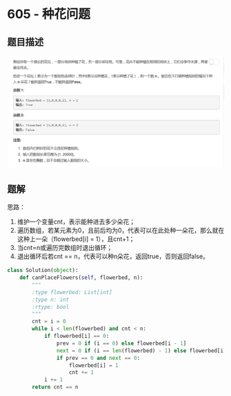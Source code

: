 # 605 - 种花问题

## 题目描述
![problem](images/605.png)

## 题解
思路：
1. 维护一个变量cnt，表示能种进去多少朵花；
2. 遍历数组，若某元素为0，且前后均为0，代表可以在此处种一朵花，那么就在这种上一朵（flowerbed[i] = 1），且cnt+1；
3. 当cnt=n或遍历完数组时退出循环；
4. 退出循环后若cnt == n，代表可以种n朵花，返回true，否则返回false。

```python
class Solution(object):
    def canPlaceFlowers(self, flowerbed, n):
        """
        :type flowerbed: List[int]
        :type n: int
        :rtype: bool
        """
        cnt = i = 0
        while i < len(flowerbed) and cnt < n:
            if flowerbed[i] == 0:
                prev = 0 if (i == 0) else flowerbed[i - 1]
                next = 0 if (i == len(flowerbed) - 1) else flowerbed[i + 1]
                if prev == 0 and next == 0:
                    flowerbed[i] = 1
                    cnt += 1
            i += 1
        return cnt == n
```
